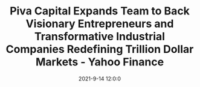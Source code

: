---
"title": "Piva Capital Expands Team to Back Visionary Entrepreneurs and Transformative Industrial Companies Redefining Trillion Dollar Markets - Yahoo Finance"
"date": "2021-9-14 12:0:0"
"feed_name": "GOOGLENEWS"
"feed_website": "https://news.google.com/rss/search?q=oil%26gas%7Cdrilling%7Cmining%7Cconstruction%7Cindustrial&hl=en-US&gl=US&ceid=US:en"
"feed_rss": "https://news.google.com/rss/search?q=oil%26gas%7Cdrilling%7Cmining%7Cconstruction%7Cindustrial&hl=en-US&gl=US&ceid=US:en"
"link": "https://finance.yahoo.com/news/piva-capital-expands-team-back-120000364.html"
"file": "_posts/2021-1-1-602ade5f739fcc208aa2683480741939defcb304.md"
"accident": "0"
"drilling": "0"
---